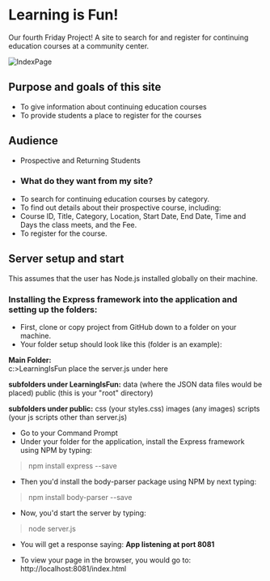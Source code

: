 # Learning is Fun!
Our fourth Friday Project! A site to search for and register for continuing education courses at a community center.

![IndexPage](images/learningisfunscreenshot.jpg?raw=true "IndexPage")


## Purpose and goals of this site
- To give information about continuing education courses
- To provide students a place to register for the courses

## Audience
- Prospective and Returning Students  
- ### What do they want from my site?
- To search for continuing education courses by category.
- To find out details about their prospective course, including:
- Course ID, Title, Category, Location, Start Date, End Date, Time and Days the class meets, and the Fee.
- To register for the course.

## Server setup and start
This assumes that the user has Node.js installed globally on their machine.

### Installing the Express framework into the application and setting up the folders:

- First, clone or copy project from GitHub down to a folder on your machine.  
- Your folder setup should look like this (folder is an example):

**Main Folder:**  
c:>LearningIsFun
place the server.js under here

**subfolders under LearningIsFun:**
data (where the JSON data files would be placed)
public (this is your "root" directory)

**subfolders under public:**
css (your styles.css)
images (any images)
scripts (your js scripts other than server.js)

- Go to your Command Prompt
- Under your folder for the application, install the Express framework using NPM by typing:
> npm install express --save <enter>

- Then you'd install the body-parser package using NPM by next typing:
> npm install body-parser --save <enter>

- Now, you'd start the server by typing:
> node server.js <enter>

- You will get a response saying:
**App listening at port 8081**

- To view your page in the browser, you would go to:
http://localhost:8081/index.html


